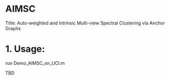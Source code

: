 # AIMSC

Title: Auto-weighted and Intrinsic Multi-view Spectral Clustering via Anchor Graphs

# 1. Usage:

run Demo_AIMSC_on_UCI.m

TBD
